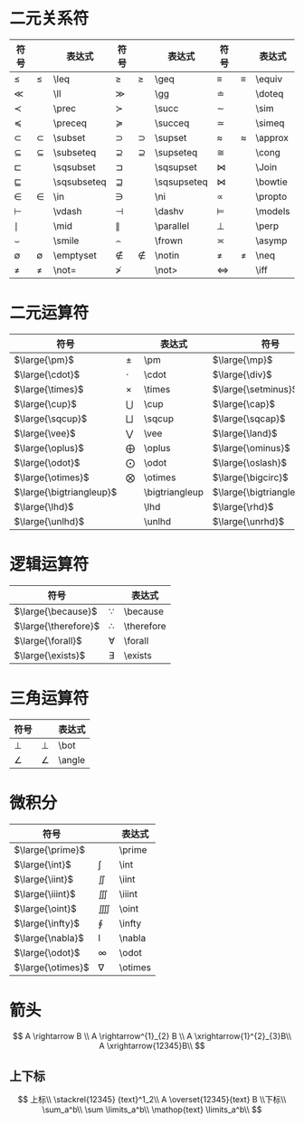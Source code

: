 # 二元关系符

| 符号          |      | 表达式      | 符号          |      | 表达式      | 符号      |      | 表达式  |
| ------------- | ---- | ----------- | ------------- | ---- | ----------- | --------- | ---- | ------- |
| $\leq$        | ≤    | \leq        | $\geq$        | ≥    | \geq        | $\equiv$  | ≡    | \equiv  |
| $\ll$         |      | \ll         | $\gg$         |      | \gg         | $\doteq$  |      | \doteq  |
| $\prec$       |      | \prec       | $\succ$       |      | \succ       | $\sim$    |      | \sim    |
| $\preceq$     |      | \preceq     | $\succeq$     |      | \succeq     | $\simeq$  |      | \simeq  |
| $\subset$     | ⊂    | \subset     | $\supset$     | ⊃    | \supset     | $\approx$ | ≈    | \approx |
| $\subseteq$   | ⊆    | \subseteq   | $\supseteq$   | ⊇    | \supseteq   | $\cong$   |      | \cong   |
| $\sqsubset$   |      | \sqsubset   | $\sqsupset$   |      | \sqsupset   | $\Join$   |      | \Join   |
| $\sqsubseteq$ |      | \sqsubseteq | $\sqsupseteq$ |      | \sqsupseteq | $\bowtie$ |      | \bowtie |
| $\in$         | ∈    | \in         | $\ni$         |      | \ni         | $\propto$ |      | \propto |
| $\vdash$      |      | \vdash      | $\dashv$      |      | \dashv      | $\models$ |      | \models |
| $\mid$        |      | \mid        | $\parallel$   |      | \parallel   | $\perp$   |      | \perp   |
| $\smile$      |      | \smile      | $\frown$      |      | \frown      | $\asymp$  |      | \asymp  |
| $\emptyset$   | ∅    | \emptyset   | $\notin$      | ∉    | \notin      | $\neq$    | ≠    | \neq    |
| $\not=$       | ≠    | \not=       | $\not>$       |      | \not>       | $\iff$    |      | \iff    |

# 二元运算符

| 符号                     |      | 表达式         | 符号                       |      | 表达式           | 符号                     |      | 表达式         |
| ------------------------ | ---- | -------------- | -------------------------- | ---- | ---------------- | ------------------------ | ---- | -------------- |
| $\large{\pm}$            | ±    | \pm            | $\large{\mp}$              |      | \mp              | $\large{\triangleleft}$  |      | \triangleleft  |
| $\large{\cdot}$          | ⋅    | \cdot          | $\large{\div}$             | ÷    | \div             | $\large{\triangleright}$ |      | \triangleright |
| $\large{\times}$         | ×    | \times         | $\large{\setminus}$        |      | \setminus        | $\large{\star}$          |      | \star          |
| $\large{\cup}$           | ⋃    | \cup           | $\large{\cap}$             | ⋂    | \cap             | $\large{\ast}$           | ∗    | \ast           |
| $\large{\sqcup}$         | ⨆    | \sqcup         | $\large{\sqcap}$           | ∏    | \sqcap           | $\large{\circ}$          | ∘    | \circ          |
| $\large{\vee}$           | ⋁    | \vee           | $\large{\land}$            | ⋀    | \land            | $\large{\bullet}$        |      | \bullet        |
| $\large{\oplus}$         | ⨁    | \oplus         | $\large{\ominus}$          |      | \ominus          | $\large{\diamond}$       |      | \diamond       |
| $\large{\odot}$          | ⨀    | \odot          | $\large{\oslash}$          |      | \oslash          | $\large{\uplus}$         | ⨄    | \uplus         |
| $\large{\otimes}$        | ⨂    | \otimes        | $\large{\bigcirc}$         |      | \bigcirc         | $\large{\amalg}$         |      | \amalg         |
| $\large{\bigtriangleup}$ |      | \bigtriangleup | $\large{\bigtriangledown}$ |      | \bigtriangledown | $\large{\dagger}$        |      | \dagger        |
| $\large{\lhd}$           |      | \lhd           | $\large{\rhd}$             |      | \rhd             | $\large{\ddagger}$       |      | \ddagger       |
| $\large{\unlhd}$         |      | \unlhd         | $\large{\unrhd}$           |      | \unrhd           | $\large{\wr}$            |      | \wr            |

# 逻辑运算符

| 符号                 |      | 表达式     |
| -------------------- | ---- | ---------- |
| $\large{\because}$   | ∵    | \because   |
| $\large{\therefore}$ | ∴    | \therefore |
| $\large{\forall}$    | ∀    | \forall    |
| $\large{\exists}$    | ∃    | \exists    |

# 三角运算符

| 符号     |      | 表达式 |
| -------- | ---- | ------ |
| $\bot$   | ⊥    | \bot   |
| $\angle$ | ∠    | \angle |

# 微积分

| 符号              |      | 表达式  |
| ----------------- | ---- | ------- |
| $\large{\prime}$  |      | \prime  |
| $\large{\int}$    | ∫    | \int    |
| $\large{\iint}$   | ∬    | \iint   |
| $\large{\iiint}$  | ∭    | \iiint  |
| $\large{\oint}$   | ⨌    | \oint   |
| $\large{\infty}$  | ∮    | \infty  |
| $\large{\nabla}$  | l    | \nabla  |
| $\large{\odot}$   | ∞    | \odot   |
| $\large{\otimes}$ | ∇    | \otimes |

# 箭头

$$
A \rightarrow B \\
A \rightarrow^{1}_{2} B \\
A \xrightarrow{1}^{2}_{3}B\\
A \xrightarrow{12345}B\\
$$

## 上下标

$$
上标\\
\stackrel{12345} {text}^1_2\\
A \overset{12345}{text} B
\\下标\\
\sum_a^b\\
\sum \limits_a^b\\
\mathop{text} \limits_a^b\\
$$








